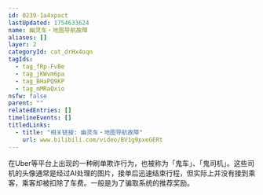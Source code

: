 ```yaml
---
id: 0239-1a4xpact
lastUpdated: 1754633624
name: 幽灵车・地图导航故障
aliases: []
layer: 2
categoryId: cat_drHx4oqn
tagIds:
  - tag_fRp-FvBe
  - tag_jKWvm6pa
  - tag_BHaPQ9KP
  - tag_mMRaQxio
nsfw: false
parent: ""
relatedEntries: []
timelineEvents: []
titledLinks:
  - title: "相关链接: 幽灵车・地图导航故障"
    url: www.bilibili.com/video/BV1g9pxeGERt
---
```


在Uber等平台上出现的一种刷单欺诈行为，也被称为「鬼车」、「鬼司机」。这些司机的头像通常是经过AI处理的图片，接单后迅速结束行程，但实际上并没有接到乘客，乘客却被扣除了车费。一般是为了骗取系统的推荐奖励。
